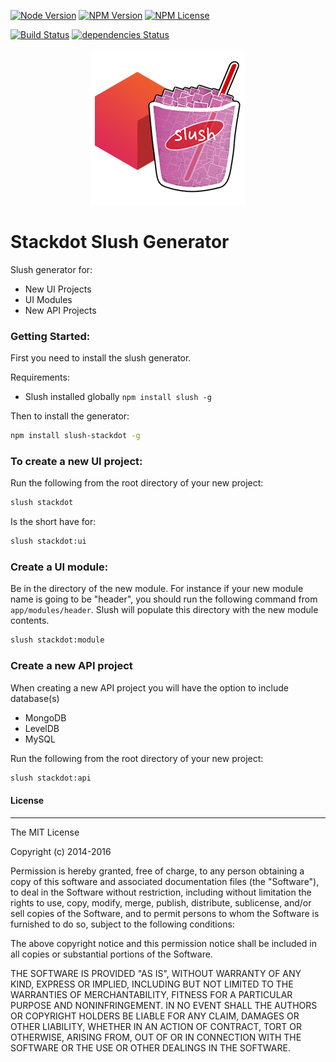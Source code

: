 [![Node Version](https://img.shields.io/node/v/slush-stackdot.svg?maxAge=60)](https://www.npmjs.com/package/slush-stackdot) [![NPM Version](https://img.shields.io/npm/v/slush-stackdot.svg?maxAge=60)](https://www.npmjs.com/package/slush-stackdot) [![NPM License](https://img.shields.io/npm/l/slush-stackdot.svg?maxAge=60)](https://www.npmjs.com/package/slush-stackdot) 

[![Build Status](https://drone.stackdot.com/api/badges/stackdot/slush-stackdot/status.svg?maxAge=60)](https://drone.stackdot.com/stackdot/slush-stackdot) [![dependencies Status](https://david-dm.org/stackdot/slush-stackdot/status.svg?maxAge=60)](https://david-dm.org/stackdot/slush-stackdot)

<p align="center"><img src="etc/logo.png" /></p>

# Stackdot Slush Generator

Slush generator for:
- New UI Projects
- UI Modules
- New API Projects


### Getting Started:

First you need to install the slush generator.

Requirements:
- Slush installed globally `npm install slush -g`

Then to install the generator:

```bash
npm install slush-stackdot -g
```


### To create a new UI project:

Run the following from the root directory of your new project:

```bash
slush stackdot
```
Is the short have for:
```bash
slush stackdot:ui
```

### Create a UI module:

Be in the directory of the new module. For instance if your new module name is going to be "header", you should run the following command from `app/modules/header`. Slush will populate this directory with the new module contents.

```bash
slush stackdot:module
```

### Create a new API project

When creating a new API project you will have the option to include database(s)
- MongoDB
- LevelDB
- MySQL

Run the following from the root directory of your new project:

```bash
slush stackdot:api
```






#### License

---

The MIT License

Copyright (c) 2014-2016 

Permission is hereby granted, free of charge, to any person obtaining a copy
of this software and associated documentation files (the "Software"), to deal
in the Software without restriction, including without limitation the rights
to use, copy, modify, merge, publish, distribute, sublicense, and/or sell
copies of the Software, and to permit persons to whom the Software is
furnished to do so, subject to the following conditions:

The above copyright notice and this permission notice shall be included in
all copies or substantial portions of the Software.

THE SOFTWARE IS PROVIDED "AS IS", WITHOUT WARRANTY OF ANY KIND, EXPRESS OR
IMPLIED, INCLUDING BUT NOT LIMITED TO THE WARRANTIES OF MERCHANTABILITY,
FITNESS FOR A PARTICULAR PURPOSE AND NONINFRINGEMENT. IN NO EVENT SHALL THE
AUTHORS OR COPYRIGHT HOLDERS BE LIABLE FOR ANY CLAIM, DAMAGES OR OTHER
LIABILITY, WHETHER IN AN ACTION OF CONTRACT, TORT OR OTHERWISE, ARISING FROM,
OUT OF OR IN CONNECTION WITH THE SOFTWARE OR THE USE OR OTHER DEALINGS IN
THE SOFTWARE.